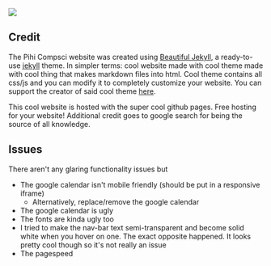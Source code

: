 [![](https://i.imgur.com/zNBkzj1.png)](https://beautifuljekyll.com/plans/)

## Credit

The Pihi Compsci website was created using [Beautiful Jekyll](https://github.com/daattali/beautiful-jekyll), a ready-to-use [jekyll](https://jekyllrb.com/) theme. In simpler terms: cool website made with cool theme made with cool thing that makes markdown files into html. Cool theme contains all css/js and you can modify it to completely customize your website. You can support the creator of said cool theme [here](https://github.com/sponsors/daattali).

This cool website is hosted with the super cool github pages. Free hosting for your website! Additional credit goes to google search for being the source of all knowledge.

## Issues

There aren't any glaring functionality issues but
- The google calendar isn't mobile friendly (should be put in a responsive iframe)
  - Alternatively, replace/remove the google calendar
- The google calendar is ugly
- The fonts are kinda ugly too
- I tried to make the nav-bar text semi-transparent and become solid white when you hover on one. The exact opposite happened. It looks pretty cool though so it's not really an issue
- The pagespeed